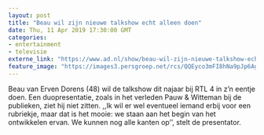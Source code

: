```yaml
---
layout: post
title: "Beau wil zijn nieuwe talkshow echt alleen doen"
date: Thu, 11 Apr 2019 17:30:00 GMT
categories: 
- entertainment 
- televisie 
externe_link: "https://www.ad.nl/show/beau-wil-zijn-nieuwe-talkshow-echt-alleen-doen~aed00160/"
feature_image: "https://images3.persgroep.net/rcs/QQEyco3mFI8hNa9pJp6AgaAGia8/diocontent/145106714/_fitwidth/400/?appId=21791a8992982cd8da851550a453bd7f&quality=0.7"
---
```


Beau van Erven Dorens (48) wil de talkshow dit najaar bij RTL 4 in z’n eentje doen. Een duopresentatie, zoals in het verleden Pauw & Witteman bij de publieken, ziet hij niet zitten. ,,Ik wil er wel eventueel iemand erbij voor een rubriekje, maar dat is het mooie: we staan aan het begin van het ontwikkelen ervan. We kunnen nog alle kanten op’’, stelt de presentator.
